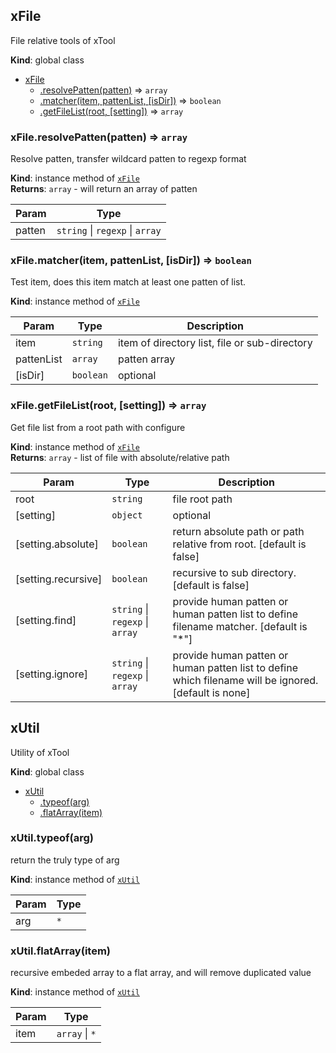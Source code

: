 <a name="xFile"></a>

## xFile
File relative tools of xTool

**Kind**: global class  

* [xFile](#xFile)
    * [.resolvePatten(patten)](#xFile+resolvePatten) ⇒ <code>array</code>
    * [.matcher(item, pattenList, [isDir])](#xFile+matcher) ⇒ <code>boolean</code>
    * [.getFileList(root, [setting])](#xFile+getFileList) ⇒ <code>array</code>

<a name="xFile+resolvePatten"></a>

### xFile.resolvePatten(patten) ⇒ <code>array</code>
Resolve patten, transfer wildcard patten to regexp format

**Kind**: instance method of [<code>xFile</code>](#xFile)  
**Returns**: <code>array</code> - will return an array of patten  

| Param | Type |
| --- | --- |
| patten | <code>string</code> \| <code>regexp</code> \| <code>array</code> | 

<a name="xFile+matcher"></a>

### xFile.matcher(item, pattenList, [isDir]) ⇒ <code>boolean</code>
Test item, does this item match at least one patten of list.

**Kind**: instance method of [<code>xFile</code>](#xFile)  

| Param | Type | Description |
| --- | --- | --- |
| item | <code>string</code> | item of directory list, file or sub-directory |
| pattenList | <code>array</code> | patten array |
| [isDir] | <code>boolean</code> | optional |

<a name="xFile+getFileList"></a>

### xFile.getFileList(root, [setting]) ⇒ <code>array</code>
Get file list from a root path with configure

**Kind**: instance method of [<code>xFile</code>](#xFile)  
**Returns**: <code>array</code> - list of file with absolute/relative path  

| Param | Type | Description |
| --- | --- | --- |
| root | <code>string</code> | file root path |
| [setting] | <code>object</code> | optional |
| [setting.absolute] | <code>boolean</code> | return absolute path or path relative from root. [default is false] |
| [setting.recursive] | <code>boolean</code> | recursive to sub directory. [default is false] |
| [setting.find] | <code>string</code> \| <code>regexp</code> \| <code>array</code> | provide human patten or human patten list to define filename matcher. [default is "*"] |
| [setting.ignore] | <code>string</code> \| <code>regexp</code> \| <code>array</code> | provide human patten or human patten list to define which filename will be ignored. [default is none] |

<a name="xUtil"></a>

## xUtil
Utility of xTool

**Kind**: global class  

* [xUtil](#xUtil)
    * [.typeof(arg)](#xUtil+typeof)
    * [.flatArray(item)](#xUtil+flatArray)

<a name="xUtil+typeof"></a>

### xUtil.typeof(arg)
return the truly type of arg

**Kind**: instance method of [<code>xUtil</code>](#xUtil)  

| Param | Type |
| --- | --- |
| arg | <code>\*</code> | 

<a name="xUtil+flatArray"></a>

### xUtil.flatArray(item)
recursive embeded array to a flat array, and will remove duplicated value

**Kind**: instance method of [<code>xUtil</code>](#xUtil)  

| Param | Type |
| --- | --- |
| item | <code>array</code> \| <code>\*</code> | 

